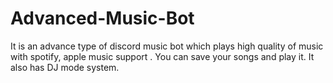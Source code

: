 # Advanced-Music-Bot
It is an advance type of discord music bot which plays high quality of music with spotify, apple music support . You can save your songs and play it. It also has DJ mode system. 
